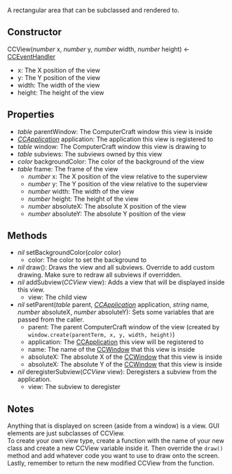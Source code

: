 A rectangular area that can be subclassed and rendered to.
## Constructor
CCView(*number* x, *number* y, *number* width, *number* height) <- [CCEventHandler](CCEventHandler.md)

* x: The X position of the view
* y: The Y position of the view
* width: The width of the view
* height: The height of the view
## Properties
* *table* parentWindow: The ComputerCraft window this view is inside
* _[CCApplication](CCApplication.md)_ application: The application this view is registered to
* *table* window: The ComputerCraft window this view is drawing to
* *table* subviews: The subviews owned by this view
* *color* backgroundColor: The color of the background of the view
* *table* frame: The frame of the view
    * *number* x: The X position of the view relative to the superview
    * *number* y: The Y position of the view relative to the superview
    * *number* width: The width of the view
    * *number* height: The height of the view
    * *number* absoluteX: The absolute X position of the view
    * *number* absoluteY: The absolute Y position of the view
## Methods
* *nil* setBackgroundColor(*color* color)
    * color: The color to set the background to
* *nil* draw(): Draws the view and all subviews. Override to add custom drawing. Make sure to redraw all subviews if overridden.
* *nil* addSubview(_CCView_ view): Adds a view that will be displayed inside this view.
    * view: The child view
* *nil* setParent(*table* parent, _[CCApplication](CCApplication.md)_ application, *string* name, *number* absoluteX, *number* absoluteY): Sets some variables that are passed from the caller.
    * parent: The parent ComputerCraft window of the view (created by `window.create(parentTerm, x, y, width, height)`)
    * application: The [CCApplication](CCApplication.md) this view will be registered to
    * name: The name of the [CCWindow](CCWindow.md) that this view is inside
    * absoluteX: The absolute X of the [CCWindow](CCWindow.md) that this view is inside
    * absoluteX: The absolute Y of the [CCWindow](CCWindow.md) that this view is inside
* *nil* deregisterSubview(_CCView_ view): Deregisters a subview from the application.
    * view: The subview to deregister
## Notes
Anything that is displayed on screen (aside from a window) is a view. GUI elements are just subclasses of CCView.  
To create your own view type, create a function with the name of your new class and create a new CCView variable inside it. Then override the `draw()` method and add whatever code you want to use to draw onto the screen. Lastly, remember to return the new modified CCView from the function.